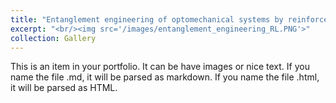 ```yaml
---
title: "Entanglement engineering of optomechanical systems by reinforcement learning"
excerpt: "<br/><img src='/images/entanglement_engineering_RL.PNG'>"
collection: Gallery
---
```


This is an item in your portfolio. It can be have images or nice text. If you name the file .md, it will be parsed as markdown. If you name the file .html, it will be parsed as HTML. 
